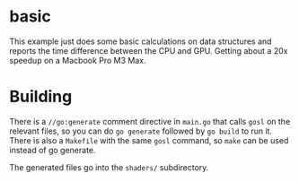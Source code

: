 # basic

This example just does some basic calculations on data structures and reports the time difference between the CPU and GPU.  Getting about a 20x speedup on a Macbook Pro M3 Max.

# Building

There is a `//go:generate` comment directive in `main.go` that calls `gosl` on the relevant files, so you can do `go generate` followed by `go build` to run it.  There is also a `Makefile` with the same `gosl` command, so `make` can be used instead of go generate.

The generated files go into the `shaders/` subdirectory.


